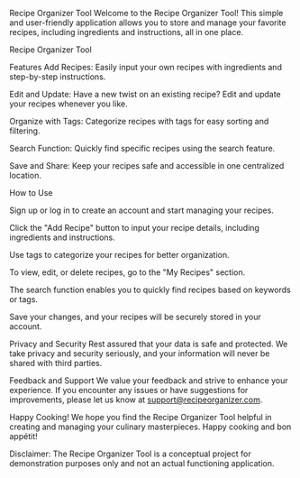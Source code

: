 
 Recipe Organizer Tool
 Welcome to the Recipe Organizer Tool! This simple and user-friendly application allows you to store and manage your favorite recipes, including ingredients and instructions, all in one place.

Recipe Organizer Tool

Features
Add Recipes: Easily input your own recipes with ingredients and step-by-step instructions.

Edit and Update: Have a new twist on an existing recipe? Edit and update your recipes whenever you like.

Organize with Tags: Categorize recipes with tags for easy sorting and filtering.

Search Function: Quickly find specific recipes using the search feature.

Save and Share: Keep your recipes safe and accessible in one centralized location.


How to Use

Sign up or log in to create an account and start managing your recipes.

Click the "Add Recipe" button to input your recipe details, including ingredients and instructions.

Use tags to categorize your recipes for better organization.

To view, edit, or delete recipes, go to the "My Recipes" section.

The search function enables you to quickly find recipes based on keywords or tags.

Save your changes, and your recipes will be securely stored in your account.

Privacy and Security
Rest assured that your data is safe and protected. We take privacy and security seriously, and your information will never be shared with third parties.

Feedback and Support
We value your feedback and strive to enhance your experience. If you encounter any issues or have suggestions for improvements, please let us know at support@recipeorganizer.com.

Happy Cooking!
We hope you find the Recipe Organizer Tool helpful in creating and managing your culinary masterpieces. Happy cooking and bon appétit!

Disclaimer: The Recipe Organizer Tool is a conceptual project for demonstration purposes only and not an actual functioning application.
